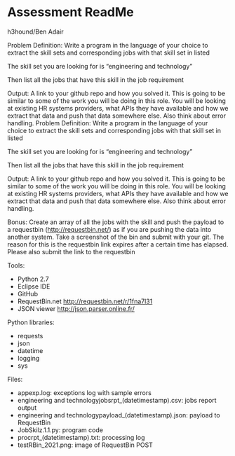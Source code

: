 # Assessment ReadMe
h3hound/Ben Adair

Problem Definition: Write a program in the language of your choice to extract the skill sets and corresponding jobs with that skill set in listed 

The skill set you are looking for is “engineering and technology”

Then list all the jobs that have this skill in the job requirement

Output: A link to your github repo and how you solved it. This is going to be similar to some of the work you will be doing in this role. You will be looking at existing HR systems providers, what APIs they have available and how we extract that data and push that data somewhere else. Also think about error handling. Problem Definition: Write a program in the language of your choice to extract the skill sets and corresponding jobs with that skill set in listed 

The skill set you are looking for is “engineering and technology”

Then list all the jobs that have this skill in the job requirement

Output: A link to your github repo and how you solved it. This is going to be similar to some of the work you will be doing in this role. You will be looking at existing HR systems providers, what APIs they have available and how we extract that data and push that data somewhere else. Also think about error handling. 

Bonus: Create an array of all the jobs with the skill and push the payload to a requestbin (http://requestbin.net/) as if you are pushing the data into another system. Take a screenshot of the bin and submit with your git. The reason for this is the requestbin link expires after a certain time has elapsed. Please also submit the link to the requestbin


Tools:
- Python 2.7
- Eclipse IDE
- GitHub
- RequestBin.net http://requestbin.net/r/1fna7l31
- JSON viewer http://json.parser.online.fr/

Python libraries:
- requests
- json
- datetime
- logging
- sys

Files:
- appexp.log: exceptions log with sample errors
- engineering and technologyjobsrpt_(datetimestamp).csv: jobs report output
- engineering and technologypayload_(datetimestamp).json: payload to RequestBin
- JobSkilz.1.1.py: program code
- procrpt_(datetimestamp).txt: processing log
- testRBin_2021.png: image of RequestBin POST



